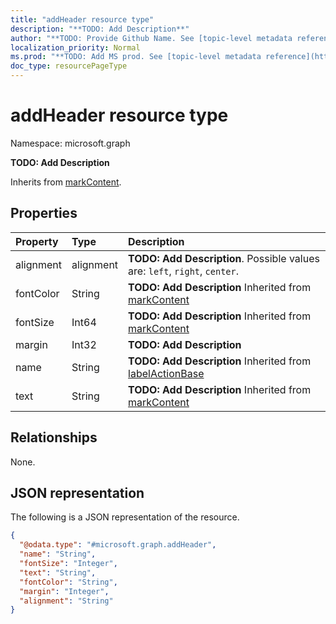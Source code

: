 ```yaml
---
title: "addHeader resource type"
description: "**TODO: Add Description**"
author: "**TODO: Provide Github Name. See [topic-level metadata reference](https://msgo.azurewebsites.net/add/document/guidelines/metadata.html#topic-level-metadata)**"
localization_priority: Normal
ms.prod: "**TODO: Add MS prod. See [topic-level metadata reference](https://msgo.azurewebsites.net/add/document/guidelines/metadata.html#topic-level-metadata)**"
doc_type: resourcePageType
---
```


# addHeader resource type


Namespace: microsoft.graph

**TODO: Add Description**


Inherits from [markContent](../resources/markcontent.md).

## Properties
|Property|Type|Description|
|:---|:---|:---|
|alignment|alignment|**TODO: Add Description**. Possible values are: `left`, `right`, `center`.|
|fontColor|String|**TODO: Add Description** Inherited from [markContent](../resources/markcontent.md)|
|fontSize|Int64|**TODO: Add Description** Inherited from [markContent](../resources/markcontent.md)|
|margin|Int32|**TODO: Add Description**|
|name|String|**TODO: Add Description** Inherited from [labelActionBase](../resources/labelactionbase.md)|
|text|String|**TODO: Add Description** Inherited from [markContent](../resources/markcontent.md)|

## Relationships
None.

## JSON representation
The following is a JSON representation of the resource.
<!-- {
  "blockType": "resource",
  "@odata.type": "microsoft.graph.addHeader"
}
-->
``` json
{
  "@odata.type": "#microsoft.graph.addHeader",
  "name": "String",
  "fontSize": "Integer",
  "text": "String",
  "fontColor": "String",
  "margin": "Integer",
  "alignment": "String"
}
```

